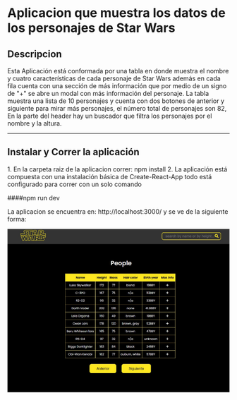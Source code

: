 <h1>Aplicacion que muestra los datos de los personajes de Star Wars</h1>

<h2>Descripcion</h2>
Esta Aplicación está conformada por una tabla en donde muestra el nombre y cuatro características de cada personaje de Star Wars además en cada fila cuenta con una sección de más información que por medio de un signo de "+" se abre un modal con más información del personaje.
La tabla muestra una lista de 10 personajes y cuenta con dos botones de anterior y siguiente para mirar más personajes, el número total de personajes son 82,
En la parte del header hay un buscador que filtra los personajes por el nombre y la altura.
<hr>
<h2>Instalar y Correr la aplicación</h2>
1. En la carpeta raiz de la aplicacion correr: npm install
2. La aplicación está compuesta con una instalación básica de Create-React-App todo está configurado para correr con un solo comando

####npm run dev

La aplicacion se encuentra en: http://localhost:3000/ y se ve de la siguiente forma:

<img src='./src/assets/aplicacionstarwars.png'>
